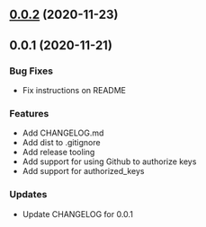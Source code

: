 
<a name="0.0.2"></a>
## [0.0.2](https://github.com/prologic/sshbox/compare/0.0.1...0.0.2) (2020-11-23)


<a name="0.0.1"></a>
## 0.0.1 (2020-11-21)

### Bug Fixes

* Fix instructions on README

### Features

* Add CHANGELOG.md
* Add dist to .gitignore
* Add release tooling
* Add support for using Github to authorize keys
* Add support for authorized_keys

### Updates

* Update CHANGELOG for 0.0.1

